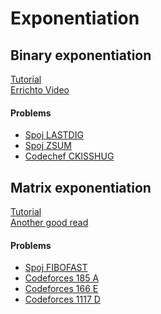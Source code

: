 # Exponentiation
## Binary exponentiation
[Tutorial](https://cp-algorithms.com/algebra/binary-exp.html)\
[Errichto Video](https://www.youtube.com/watch?v=L-Wzglnm4dM)

#### Problems
* [Spoj LASTDIG](https://www.spoj.com/problems/LASTDIG/)
* [Spoj ZSUM](https://www.spoj.com/problems/ZSUM/)
* [Codechef CKISSHUG](https://www.codechef.com/problems/CKISSHUG)

## Matrix exponentiation
[Tutorial](https://codeforces.com/blog/entry/67776)\
[Another good read](http://fusharblog.com/solving-linear-recurrence-for-programming-contest/)

#### Problems
* [Spoj FIBOFAST](https://www.spoj.com/problems/FIBOFAST/)
* [Codeforces 185 A](https://codeforces.com/contest/185/problem/A)
* [Codeforces 166 E](https://codeforces.com/problemset/problem/166/E)
* [Codeforces 1117 D](https://codeforces.com/problemset/problem/1117/D)
